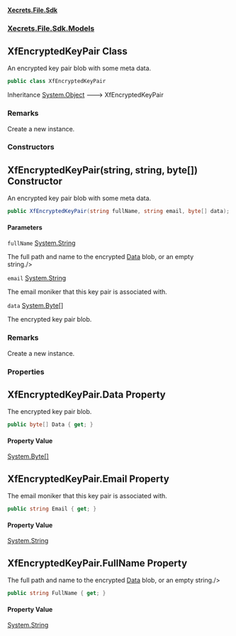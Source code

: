 #### [Xecrets.File.Sdk](index.md 'index')
### [Xecrets.File.Sdk.Models](Xecrets.File.Sdk.Models.md 'Xecrets.File.Sdk.Models')

## XfEncryptedKeyPair Class

An encrypted key pair blob with some meta data.

```csharp
public class XfEncryptedKeyPair
```

Inheritance [System.Object](https://docs.microsoft.com/en-us/dotnet/api/System.Object 'System.Object') &#129106; XfEncryptedKeyPair

### Remarks
Create a new instance.
### Constructors

<a name='Xecrets.File.Sdk.Models.XfEncryptedKeyPair.XfEncryptedKeyPair(string,string,byte[])'></a>

## XfEncryptedKeyPair(string, string, byte[]) Constructor

An encrypted key pair blob with some meta data.

```csharp
public XfEncryptedKeyPair(string fullName, string email, byte[] data);
```
#### Parameters

<a name='Xecrets.File.Sdk.Models.XfEncryptedKeyPair.XfEncryptedKeyPair(string,string,byte[]).fullName'></a>

`fullName` [System.String](https://docs.microsoft.com/en-us/dotnet/api/System.String 'System.String')

The full path and name to the encrypted [Data](Xecrets.File.Sdk.Models.XfEncryptedKeyPair.md#Xecrets.File.Sdk.Models.XfEncryptedKeyPair.Data 'Xecrets.File.Sdk.Models.XfEncryptedKeyPair.Data') blob, or an empty  
            string./>

<a name='Xecrets.File.Sdk.Models.XfEncryptedKeyPair.XfEncryptedKeyPair(string,string,byte[]).email'></a>

`email` [System.String](https://docs.microsoft.com/en-us/dotnet/api/System.String 'System.String')

The email moniker that this key pair is associated with.

<a name='Xecrets.File.Sdk.Models.XfEncryptedKeyPair.XfEncryptedKeyPair(string,string,byte[]).data'></a>

`data` [System.Byte](https://docs.microsoft.com/en-us/dotnet/api/System.Byte 'System.Byte')[[]](https://docs.microsoft.com/en-us/dotnet/api/System.Array 'System.Array')

The encrypted key pair blob.

### Remarks
Create a new instance.
### Properties

<a name='Xecrets.File.Sdk.Models.XfEncryptedKeyPair.Data'></a>

## XfEncryptedKeyPair.Data Property

The encrypted key pair blob.

```csharp
public byte[] Data { get; }
```

#### Property Value
[System.Byte](https://docs.microsoft.com/en-us/dotnet/api/System.Byte 'System.Byte')[[]](https://docs.microsoft.com/en-us/dotnet/api/System.Array 'System.Array')

<a name='Xecrets.File.Sdk.Models.XfEncryptedKeyPair.Email'></a>

## XfEncryptedKeyPair.Email Property

The email moniker that this key pair is associated with.

```csharp
public string Email { get; }
```

#### Property Value
[System.String](https://docs.microsoft.com/en-us/dotnet/api/System.String 'System.String')

<a name='Xecrets.File.Sdk.Models.XfEncryptedKeyPair.FullName'></a>

## XfEncryptedKeyPair.FullName Property

The full path and name to the encrypted [Data](Xecrets.File.Sdk.Models.XfEncryptedKeyPair.md#Xecrets.File.Sdk.Models.XfEncryptedKeyPair.Data 'Xecrets.File.Sdk.Models.XfEncryptedKeyPair.Data') blob, or an empty string./>

```csharp
public string FullName { get; }
```

#### Property Value
[System.String](https://docs.microsoft.com/en-us/dotnet/api/System.String 'System.String')